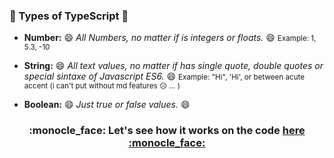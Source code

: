 ### :thinking: Types of TypeScript :thinking:

- **Number:** :smile: _All Numbers, no matter if is integers or floats._ :smile: <small> Example: 1, 5.3, -10</small>

- **String:** :smile: _All text values, no matter if has single quote, double quotes or special sintaxe of Javascript ES6._ :smile: <small> Example: "Hi", 'Hi', or between acute accent (i can't put without md features :expressionless: ... )</small>

- **Boolean:** :smile: _Just true or false values._ :smile:

<h3 align='center'> :monocle_face: Let's see how it works on the code <a href='./src/types.ts'>here :monocle_face: </a></h3>
